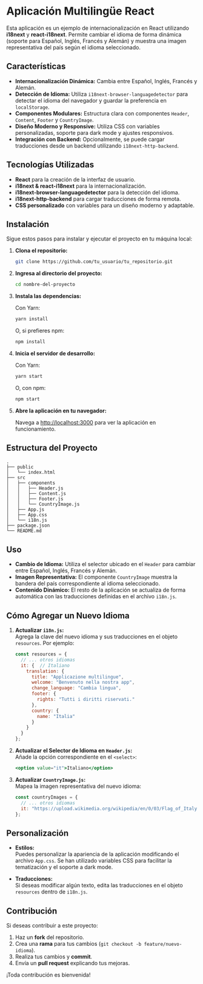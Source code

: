 # Aplicación Multilingüe React

Esta aplicación es un ejemplo de internacionalización en React utilizando **i18next** y **react-i18next**. Permite cambiar el idioma de forma dinámica (soporte para Español, Inglés, Francés y Alemán) y muestra una imagen representativa del país según el idioma seleccionado.

## Características

- **Internacionalización Dinámica:** Cambia entre Español, Inglés, Francés y Alemán.
- **Detección de Idioma:** Utiliza `i18next-browser-languagedetector` para detectar el idioma del navegador y guardar la preferencia en `localStorage`.
- **Componentes Modulares:** Estructura clara con componentes `Header`, `Content`, `Footer` y `CountryImage`.
- **Diseño Moderno y Responsive:** Utiliza CSS con variables personalizadas, soporte para dark mode y ajustes responsivos.
- **Integración con Backend:** Opcionalmente, se puede cargar traducciones desde un backend utilizando `i18next-http-backend`.

## Tecnologías Utilizadas

- **React** para la creación de la interfaz de usuario.
- **i18next & react-i18next** para la internacionalización.
- **i18next-browser-languagedetector** para la detección del idioma.
- **i18next-http-backend** para cargar traducciones de forma remota.
- **CSS personalizado** con variables para un diseño moderno y adaptable.

## Instalación

Sigue estos pasos para instalar y ejecutar el proyecto en tu máquina local:

1. **Clona el repositorio:**

   ```bash
   git clone https://github.com/tu_usuario/tu_repositorio.git
   ```

2. **Ingresa al directorio del proyecto:**

   ```bash
   cd nombre-del-proyecto
   ```

3. **Instala las dependencias:**

   Con Yarn:
   ```bash
   yarn install
   ```
   O, si prefieres npm:
   ```bash
   npm install
   ```

4. **Inicia el servidor de desarrollo:**

   Con Yarn:
   ```bash
   yarn start
   ```
   O, con npm:
   ```bash
   npm start
   ```

5. **Abre la aplicación en tu navegador:**

   Navega a [http://localhost:3000](http://localhost:3000) para ver la aplicación en funcionamiento.

## Estructura del Proyecto

```plaintext
.
├── public
│   └── index.html
├── src
│   ├── components
│   │   ├── Header.js
│   │   ├── Content.js
│   │   ├── Footer.js
│   │   └── CountryImage.js
│   ├── App.js
│   ├── App.css
│   └── i18n.js
├── package.json
└── README.md
```

## Uso

- **Cambio de Idioma:** Utiliza el selector ubicado en el `Header` para cambiar entre Español, Inglés, Francés y Alemán.
- **Imagen Representativa:** El componente `CountryImage` muestra la bandera del país correspondiente al idioma seleccionado.
- **Contenido Dinámico:** El resto de la aplicación se actualiza de forma automática con las traducciones definidas en el archivo `i18n.js`.

## Cómo Agregar un Nuevo Idioma

1. **Actualizar `i18n.js`:**  
   Agrega la clave del nuevo idioma y sus traducciones en el objeto `resources`. Por ejemplo:

   ```javascript
   const resources = {
     // ... otros idiomas
     it: {  // Italiano
       translation: {
         title: "Applicazione multilingue",
         welcome: "Benvenuto nella nostra app",
         change_language: "Cambia lingua",
         footer: {
           rights: "Tutti i diritti riservati."
         },
         country: {
           name: "Italia"
         }
       }
     }
   };
   ```

2. **Actualizar el Selector de Idioma en `Header.js`:**  
   Añade la opción correspondiente en el `<select>`:

   ```jsx
   <option value="it">Italiano</option>
   ```

3. **Actualizar `CountryImage.js`:**  
   Mapea la imagen representativa del nuevo idioma:

   ```javascript
   const countryImages = {
     // ... otros idiomas
     it: "https://upload.wikimedia.org/wikipedia/en/0/03/Flag_of_Italy.svg"
   };
   ```

## Personalización

- **Estilos:**  
  Puedes personalizar la apariencia de la aplicación modificando el archivo `App.css`. Se han utilizado variables CSS para facilitar la tematización y el soporte a dark mode.

- **Traducciones:**  
  Si deseas modificar algún texto, edita las traducciones en el objeto `resources` dentro de `i18n.js`.

## Contribución

Si deseas contribuir a este proyecto:

1. Haz un **fork** del repositorio.
2. Crea una **rama** para tus cambios (`git checkout -b feature/nuevo-idioma`).
3. Realiza tus cambios y **commit**.
4. Envía un **pull request** explicando tus mejoras.

¡Toda contribución es bienvenida!

